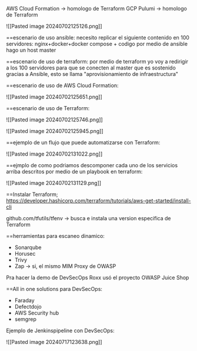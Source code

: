 
AWS Cloud Formation -> homologo de Terraform
GCP Pulumi -> homologo de Terraform

![[Pasted image 20240702125126.png]]

==escenario de uso ansible:
necesito replicar el siguiente contenido en 100 servidores: nginx+docker+docker compose + codigo
por medio de ansible hago un host master

==escenario de uso de terraform:
por medio de terraform yo voy a redirigir a los 100 servidores para que se conecten al master que es sostenido gracias a Ansible, esto se llama "aprovisionamiento de infraestructura"

==escenario de uso de AWS Cloud Formation:

![[Pasted image 20240702125651.png]]

==escenario de uso de Terraform:


![[Pasted image 20240702125746.png]]

![[Pasted image 20240702125945.png]]




==ejemplo de un flujo que puede automatizarse con Terraform:

![[Pasted image 20240702131022.png]]

==ejmplo de como podriamos descomponer cada uno de los servicios arriba descritos por medio de un playbook en terraform:

![[Pasted image 20240702131129.png]]

==Instalar Terraform;
https://developer.hashicorp.com/terraform/tutorials/aws-get-started/install-cli

github.com/tfutils/tfenv -> busca e instala una version especifica de Terraform


==herramientas para escaneo dinamico:
- Sonarqube
- Horusec
- Trivy
- Zap -> si, el mismo MIM Proxy de OWASP

Pra hacer la demo de DevSecOps Roxx usó el proyecto OWASP Juice Shop

==All in one solutions para DevSecOps:
- Faraday
- Defectdojo
- AWS Security hub
- semgrep

Ejemplo de Jenkinspipeline con DevSecOps:

![[Pasted image 20240717123638.png]]

